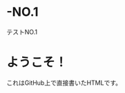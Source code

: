 # -NO.1
テストNO.1
<!DOCTYPE html>
<html lang="ja">
<head>
  <meta charset="UTF-8">
  <title>GitHubで作ったHP</title>
</head>
<body>
  <h1>ようこそ！</h1>
  <p>これはGitHub上で直接書いたHTMLです。</p>
</body>
</html>
